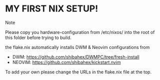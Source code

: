 # MY FIRST NIX SETUP!

> [!NOTE]
>Please copy you hardware-configuration from /etc/nixos/ into the root of this folder before trying to build.

the flake.nix automatically installs DWM & Neovim configurations from

- DWM: https://github.com/shibahex/DWMPC/tree/fresh-install
- NEOVIM: https://github.com/shibahex/kickstart.nvim

To add your own please change the URLs in the flake.nix file at the top.

